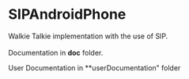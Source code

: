 # SIPAndroidPhone

Walkie Talkie implementation with the use of SIP.<br /><br />
Documentation in **doc** folder.

User Documentation in **userDocumentation" folder
